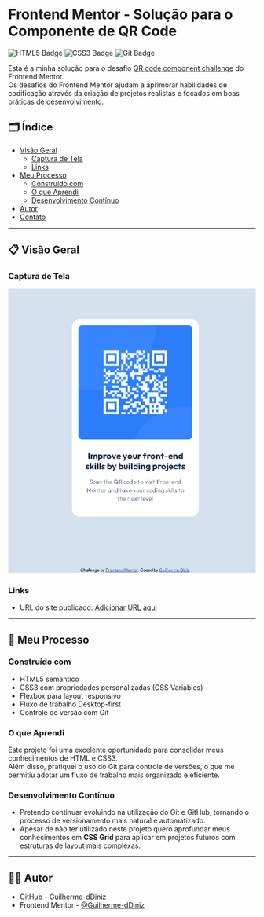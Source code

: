 # Frontend Mentor - Solução para o Componente de QR Code

![HTML5 Badge](https://img.shields.io/badge/HTML5-E34F26?style=for-the-badge&logo=html5&logoColor=white)
![CSS3 Badge](https://img.shields.io/badge/CSS3-1572B6?style=for-the-badge&logo=css3&logoColor=white)
![Git Badge](https://img.shields.io/badge/Git-F05032?style=for-the-badge&logo=git&logoColor=white)

Esta é a minha solução para o desafio [QR code component challenge](https://www.frontendmentor.io/challenges/qr-code-component-iux_sIO_H) do Frontend Mentor.  
Os desafios do Frontend Mentor ajudam a aprimorar habilidades de codificação através da criação de projetos realistas e focados em boas práticas de desenvolvimento.

## 🗂️ Índice

- [Visão Geral](#visão-geral)
  - [Captura de Tela](#captura-de-tela)
  - [Links](#links)
- [Meu Processo](#meu-processo)
  - [Construído com](#construído-com)
  - [O que Aprendi](#o-que-aprendi)
  - [Desenvolvimento Contínuo](#desenvolvimento-contínuo)
- [Autor](#autor)
- [Contato](#contato)

---

## 📋 Visão Geral

### Captura de Tela

![Captura de Tela do Projeto](image.png)

### Links

- URL do site publicado: [Adicionar URL aqui](https://your-live-site-url.com)

---

## 🚀 Meu Processo

### Construído com

- HTML5 semântico
- CSS3 com propriedades personalizadas (CSS Variables)
- Flexbox para layout responsivo
- Fluxo de trabalho Desktop-first
- Controle de versão com Git

### O que Aprendi

Este projeto foi uma excelente oportunidade para consolidar meus conhecimentos de HTML e CSS3.  
Além disso, pratiquei o uso do Git para controle de versões, o que me permitiu adotar um fluxo de trabalho mais organizado e eficiente.

### Desenvolvimento Contínuo

- Pretendo continuar evoluindo na utilização do Git e GitHub, tornando o processo de versionamento mais natural e automatizado.
- Apesar de não ter utilizado neste projeto quero aprofundar meus conhecimentos em **CSS Grid** para aplicar em projetos futuros com estruturas de layout mais complexas.

---

## 👨‍💻 Autor

- GitHub - [Guilherme-dDiniz](https://github.com/Guilherme-dDiniz)
- Frontend Mentor - [@Guilherme-dDiniz](https://www.frontendmentor.io/profile/Guilherme-dDiniz)

